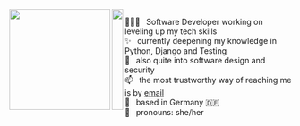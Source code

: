 <img align='left' src='https://media.giphy.com/media/Fq8z5f6cjLswCGpiWK/giphy.gif' width='180"'>
<img align='left' src='https://upload.wikimedia.org/wikipedia/commons/thumb/0/02/Transparent_square.svg/768px-Transparent_square.svg.png' height='180"' width='20"'>

👩🏽‍💻  Software Developer working on leveling up my tech skills<br>
✨  currently deepening my knowledge in Python, Django and Testing<br>
🚀  also quite into software design and security<br>
📫  the most trustworthy way of reaching me is by [email](amelie.kn@gmail.com)<br>
📌  based in Germany 🇩🇪<br>
🎀  pronouns: she/her<br>
